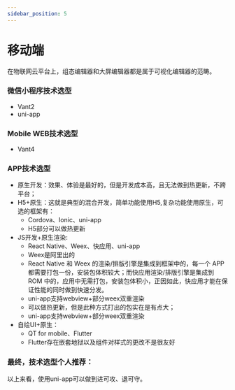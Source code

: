 ```yaml
---
sidebar_position: 5
---
```


# 移动端


在物联网云平台上，组态编辑器和大屏编辑器都是属于可视化编辑器的范畴。

### 微信小程序技术选型

- Vant2
- uni-app

### Mobile WEB技术选型

- Vant4

### APP技术选型

- 原生开发：效果、体验是最好的，但是开发成本高，且无法做到热更新，不跨平台；
- H5+原生：这就是典型的混合开发，简单功能使用H5,复杂功能使用原生，可选的框架有：
    - Cordova、Ionic、uni-app
    - H5部分可以做热更新
- JS开发+原生渲染:
    - React Native、Weex、快应用、uni-app
    - Weex是阿里出的
    - React Native 和 Weex 的渲染/排版引擎是集成到框架中的，每一个 APP 都需要打包一份，安装包体积较大；而快应用渲染/排版引擎是集成到 ROM 中的，应用中无需打包，安装包体积小，正因如此，快应用才能在保证性能的同时做到快速分发。
    - uni-app支持webview+部分weex双重渲染
    - 可以做热更新，但是此种方式打出的包实在是有点大；
    - uni-app支持webview+部分weex双重渲染
- 自绘UI+原生：
    - QT for mobile、Flutter
    - Flutter存在嵌套地狱以及组件对样式的更改不是很友好

### 最终，技术选型个人推荐：

以上来看，使用uni-app可以做到进可攻、退可守。





